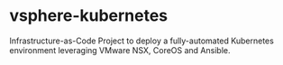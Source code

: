 # vsphere-kubernetes
Infrastructure-as-Code Project to deploy a fully-automated Kubernetes environment leveraging VMware NSX, CoreOS and Ansible.
